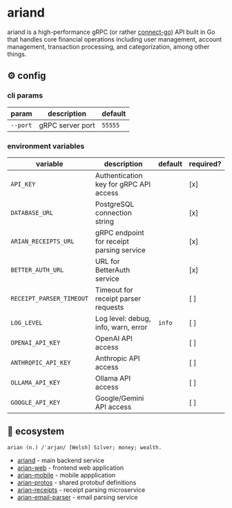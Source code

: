 # ariand

ariand is a high-performance gRPC (or rather [connect-go](https://github.com/connectrpc/connect-go)) API built in Go that handles core financial operations including user management, account management, transaction processing, and categorization, among other things.

## ⚙️ config

### cli params

| param     | description       | default  |
|-----------|-------------------|----------|
| `--port`  | gRPC server port  | `55555`  |

### environment variables

| variable                  | description                                | default  | required?  |
|---------------------------|--------------------------------------------|----------|------------|
| `API_KEY`                 | Authentication key for gRPC API access     |          | [x]        |
| `DATABASE_URL`            | PostgreSQL connection string               |          | [x]        |
| `ARIAN_RECEIPTS_URL`      | gRPC endpoint for receipt parsing service  |          | [x]        |
| `BETTER_AUTH_URL`         | URL for BetterAuth service                 |          | [x]        |
| `RECEIPT_PARSER_TIMEOUT`  | Timeout for receipt parser requests        |          | [ ]        |
| `LOG_LEVEL`               | Log level: debug, info, warn, error        | `info`   | [ ]        |
| `OPENAI_API_KEY`          | OpenAI API access                          |          | [ ]        |
| `ANTHROPIC_API_KEY`       | Anthropic API access                       |          | [ ]        |
| `OLLAMA_API_KEY`          | Ollama API access                          |          | [ ]        |
| `GOOGLE_API_KEY`          | Google/Gemini API access                   |          | [ ]        |

## 🌱 ecosystem

```definition
arian (n.) /ˈarjan/ [Welsh] Silver; money; wealth.  
```

- [ariand](https://github.com/xhos/ariand) - main backend service
- [arian-web](https://github.com/xhos/arian-web) - frontend web application
- [arian-mobile](https://github.com/xhos/arian-mobile) - mobile appplication
- [arian-protos](https://github.com/xhos/arian-protos) - shared protobuf definitions
- [arian-receipts](https://github.com/xhos/arian-receipts) - receipt parsing microservice
- [arian-email-parser](https://github.com/xhos/arian-email-parser) - email parsing service
